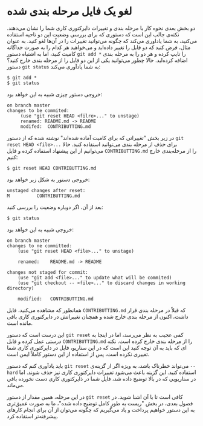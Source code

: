 # لغو یک فایل مرحله بندی شده
دو بخش بعدی نحوه کار با مرحله بندی و تغییرات دایرکتوری کاری شما را نشان می‌دهند. نکته‌ی جالب این است که دستوری که برای بررسی وضعیت این دو ناحیه استفاده می‌کنید، به شما یاد‌اوری می‌کند که چگونه می‌توانید تغییرات را در‌ آن‌ها لغو کنید. به عنوان  مثال، فرض کنید که دو فایل را تغییر داده‌اید و می‌خواهید هر کدام را به صورت جداگانه کامیت کنید، اما به اشتباه دستور ``` git add * ``` را تایپ کرده و هر دو را به مرحله بندی اضافه کرده‌اید. حالا چطور می‌توانید یکی از این دو فایل را از مرحله بندی خارج کنید؟ دستور ``` git status ``` به شما یادآوری می‌کند:
```
$ git add *
$ git status
```
خروجی دستور چیزی شبیه به این خواهد بود:
```
on branch master 
changes to be commited:
     (use "git reset HEAD <filre>..." to unstage)
     renamed: README.md -> README
     modifed:  CONTRIBUTTING.md
```
در زیر بخش "تغییراتی که برای کامیت آماده شده‌اند" نوشته شده که از دستور ``` git reset HEAD <file>... ``` برای حذف از مرحله بندی می‌توانید استفاده کنید. حالا می‌توانیم از این پیشنهاد استفاده کرده و فایل ``` CONTRIBUTTING.md ``` را از مرحله‌بندی خارج کنیم:
```
$ git reset HEAD CONTRIBUTTING.md
```
خروجی دستور به شکل زیر خواهد بود:
```
unstaged changes after reset:
M          CONTRIBUTTING.md
```
بعد از آن، اگر دوباره وضعیت را بررسی کنید:
``` 
$ git status
```
خروجی شبیه به این خواهد بود:
```
on branch master 
changes to ne committed:
    (use "git reset HEAD <file>..." to unstage)

    renamed:    README.md -> README

changes not staged for commit:
    (use "git add <file>..." to update what will be commited)
    (use "git checkout -- <file>..." to discard changes in working directory)

    modified:   CONTRIBUTTING.md
```
همانطور که مشاهده می‌کنید، فایل ``` CONTRIBUTTING.md ``` که قبلاً در مرحله بندی قرار داشت، اکنون از مرحله بندی خارج شده و همچنان تغییراتش در دایرکتوری کاری باقی مانده است.

 این درست است که دستور ``` git reset ``` کمی عجیب به نظر می‌رسد، اما در اینجا به درستی عمل کرده و فایل ``` CONTRIBUTTING.md ``` را از مرحله بندی خارج کرده است. نکته ای که باید به آن توجه کنید این است که در این سناریو، فایل در دایرکتوری کاری شما تغییری نکرده است، پس از استفاده از این دستور کاملاً ایمن است.

 باید یاد‌آوری کنم که دستور‌ ``` git reset ``` می‌تواند خطرناک باشد، به ویژه اگر از گزینه‌ی ``` --hard ``` استفاده کنید. این گزینه باعث می‌شود تغییرات دایرکتوری کاری نیز حذف شوند. اما در سناریویی که در بالا توضیح داده شد، فایل شما در ذایرکتوری کاری دست نخورده باقی می‌ماند.

 در این مرحله، همین مقدار از دستور ``` git reset ``` کافی است تا با آن اشنا شوید. در فصول بعدی، در بخش "ریست به طور کامل توضیح داده شده"، ما به صورت عمیق‌تری به این دستور خواهیم پرداخت و یاد می‌گیریم که چگونه می‌توان از آن برای انجام کارهای پیشرفته‌تر استفاده کرد. 